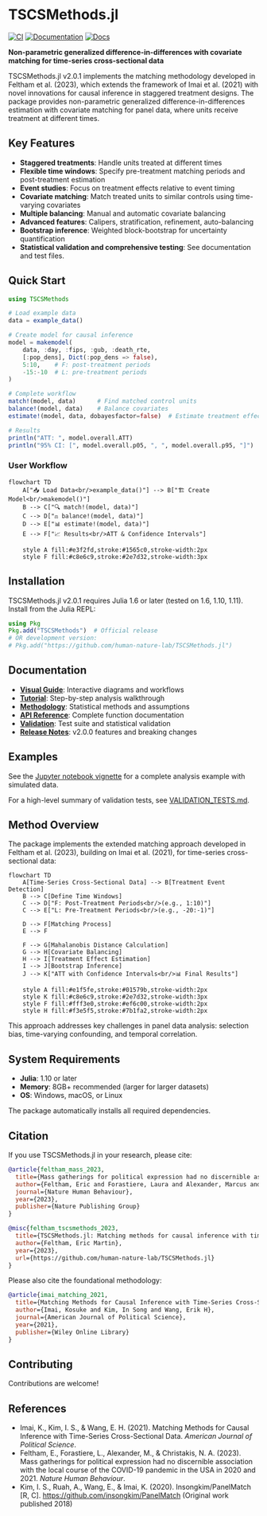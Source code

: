 # TSCSMethods.jl

[![CI](https://github.com/human-nature-lab/TSCSMethods.jl/actions/workflows/CI.yml/badge.svg)](https://github.com/human-nature-lab/TSCSMethods.jl/actions/workflows/CI.yml)
[![Documentation](https://github.com/human-nature-lab/TSCSMethods.jl/actions/workflows/Documentation.yml/badge.svg)](https://github.com/human-nature-lab/TSCSMethods.jl/actions/workflows/Documentation.yml)
[![Docs](https://img.shields.io/badge/docs-stable-blue.svg)](https://human-nature-lab.github.io/TSCSMethods.jl/)

**Non-parametric generalized difference-in-differences with covariate matching for time-series cross-sectional data**

TSCSMethods.jl v2.0.1 implements the matching methodology developed in Feltham et al. (2023), which extends the framework of Imai et al. (2021) with novel innovations for causal inference in staggered treatment designs. The package provides non-parametric generalized difference-in-differences estimation with covariate matching for panel data, where units receive treatment at different times.

## Key Features

- **Staggered treatments**: Handle units treated at different times
- **Flexible time windows**: Specify pre-treatment matching periods and post-treatment estimation
- **Event studies**: Focus on treatment effects relative to event timing
- **Covariate matching**: Match treated units to similar controls using time-varying covariates  
- **Multiple balancing**: Manual and automatic covariate balancing
- **Advanced features**: Calipers, stratification, refinement, auto-balancing
- **Bootstrap inference**: Weighted block-bootstrap for uncertainty quantification
- **Statistical validation and comprehensive testing**: See documentation and test files.

## Quick Start

```julia
using TSCSMethods

# Load example data
data = example_data()

# Create model for causal inference
model = makemodel(
    data, :day, :fips, :gub, :death_rte,
    [:pop_dens], Dict(:pop_dens => false), 
    5:10,    # F: post-treatment periods  
    -15:-10  # L: pre-treatment periods
)

# Complete workflow
match!(model, data)      # Find matched control units
balance!(model, data)    # Balance covariates  
estimate!(model, data, dobayesfactor=false)  # Estimate treatment effects

# Results
println("ATT: ", model.overall.ATT)
println("95% CI: [", model.overall.p05, ", ", model.overall.p95, "]")
```

### User Workflow

```mermaid
flowchart TD
    A["📥 Load Data<br/>example_data()"] --> B["🏗️ Create Model<br/>makemodel()"]
    B --> C["🔍 match!(model, data)"]
    C --> D["⚖️ balance!(model, data)"]
    D --> E["📊 estimate!(model, data)"]
    E --> F["📈 Results<br/>ATT & Confidence Intervals"]
    
    style A fill:#e3f2fd,stroke:#1565c0,stroke-width:2px
    style F fill:#c8e6c9,stroke:#2e7d32,stroke-width:3px
```

## Installation

TSCSMethods.jl v2.0.1 requires Julia 1.6 or later (tested on 1.6, 1.10, 1.11). Install from the Julia REPL:

```julia
using Pkg
Pkg.add("TSCSMethods")  # Official release
# OR development version:
# Pkg.add("https://github.com/human-nature-lab/TSCSMethods.jl")
```

## Documentation

- [**Visual Guide**](https://human-nature-lab.github.io/TSCSMethods.jl/diagrams/): Interactive diagrams and workflows
- [**Tutorial**](https://human-nature-lab.github.io/TSCSMethods.jl/tutorial/): Step-by-step analysis walkthrough
- [**Methodology**](https://human-nature-lab.github.io/TSCSMethods.jl/methodology/): Statistical methods and assumptions  
- [**API Reference**](https://human-nature-lab.github.io/TSCSMethods.jl/api/): Complete function documentation
- [**Validation**](https://human-nature-lab.github.io/TSCSMethods.jl/validation/): Test suite and statistical validation
- [**Release Notes**](./release_notes.md): v2.0.0 features and breaking changes

## Examples

See the [Jupyter notebook vignette](./vignette/vignette.ipynb) for a complete analysis example with simulated data.

For a high-level summary of validation tests, see [VALIDATION_TESTS.md](./VALIDATION_TESTS.md).

## Method Overview

The package implements the extended matching approach developed in Feltham et al. (2023), building on Imai et al. (2021), for time-series cross-sectional data:

```mermaid
flowchart TD
    A[Time-Series Cross-Sectional Data] --> B[Treatment Event Detection]
    B --> C[Define Time Windows]
    C --> D["F: Post-Treatment Periods<br/>(e.g., 1:10)"]
    C --> E["L: Pre-Treatment Periods<br/>(e.g., -20:-1)"]
    
    D --> F[Matching Process]
    E --> F
    
    F --> G[Mahalanobis Distance Calculation]
    G --> H[Covariate Balancing]
    H --> I[Treatment Effect Estimation]
    I --> J[Bootstrap Inference]
    J --> K["ATT with Confidence Intervals<br/>📊 Final Results"]
    
    style A fill:#e1f5fe,stroke:#01579b,stroke-width:2px
    style K fill:#c8e6c9,stroke:#2e7d32,stroke-width:3px
    style F fill:#fff3e0,stroke:#ef6c00,stroke-width:2px
    style H fill:#f3e5f5,stroke:#7b1fa2,stroke-width:2px
```

This approach addresses key challenges in panel data analysis: selection bias, time-varying confounding, and temporal correlation.

## System Requirements

- **Julia**: 1.10 or later
- **Memory**: 8GB+ recommended (larger for larger datasets)
- **OS**: Windows, macOS, or Linux

The package automatically installs all required dependencies.

## Citation

If you use TSCSMethods.jl in your research, please cite:

```bibtex
@article{feltham_mass_2023,
  title={Mass gatherings for political expression had no discernible association with the local course of the COVID-19 pandemic in the USA in 2020 and 2021},
  author={Feltham, Eric and Forastiere, Laura and Alexander, Marcus and Christakis, Nicholas A},
  journal={Nature Human Behaviour},
  year={2023},
  publisher={Nature Publishing Group}
}

@misc{feltham_tscsmethods_2023,
  title={TSCSMethods.jl: Matching methods for causal inference with time-series cross-sectional data},
  author={Feltham, Eric Martin},
  year={2023},
  url={https://github.com/human-nature-lab/TSCSMethods.jl}
}
```

Please also cite the foundational methodology:

```bibtex
@article{imai_matching_2021,
  title={Matching Methods for Causal Inference with Time-Series Cross-Sectional Data},
  author={Imai, Kosuke and Kim, In Song and Wang, Erik H},
  journal={American Journal of Political Science},
  year={2021},
  publisher={Wiley Online Library}
}
```

## Contributing

Contributions are welcome!

## References

- Imai, K., Kim, I. S., & Wang, E. H. (2021). Matching Methods for Causal Inference with Time-Series Cross-Sectional Data. *American Journal of Political Science*.
- Feltham, E., Forastiere, L., Alexander, M., & Christakis, N. A. (2023). Mass gatherings for political expression had no discernible association with the local course of the COVID-19 pandemic in the USA in 2020 and 2021. *Nature Human Behaviour*.
- Kim, I. S., Ruah, A., Wang, E., & Imai, K. (2020). Insongkim/PanelMatch [R, C]. https://github.com/insongkim/PanelMatch (Original work published 2018)
    
